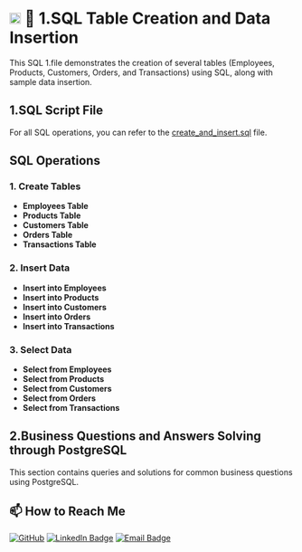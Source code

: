 # <img src="https://upload.wikimedia.org/wikipedia/commons/2/29/Postgresql_elephant.svg" alt="PostgreSQL Logo" width="20" height="20"/> 🐘 1.SQL Table Creation and Data Insertion

This SQL 1.file demonstrates the creation of several tables (Employees, Products, Customers, Orders, and Transactions) using SQL, along with sample data insertion.
## 1.SQL Script File
For all SQL operations, you can refer to the [create_and_insert.sql](https://github.com/ParimalA24-DS/30-50-Days-SQL-Challenge/blob/main/2.POSTGRE_SQL_PRACTICE2024/1.CREATE-INSERT-QUERIES.sql) file.

## SQL Operations

### 1. **Create Tables**

- **Employees Table**
- **Products Table**
- **Customers Table**
- **Orders Table**
- **Transactions Table**

### 2. **Insert Data**

- **Insert into Employees**
- **Insert into Products**
- **Insert into Customers**
- **Insert into Orders**
- **Insert into Transactions**

### 3. **Select Data**

- **Select from Employees**
- **Select from Products**
- **Select from Customers**
- **Select from Orders**
- **Select from Transactions**

## 2.Business Questions and Answers Solving through PostgreSQL
This section contains queries and solutions for common business questions using PostgreSQL.

## 📫 How to Reach Me

[![GitHub](https://img.shields.io/badge/GitHub-Profile-blue)](https://github.com/ParimalA24-DS)
[![LinkedIn Badge](https://img.shields.io/badge/-LinkedIn-blue?style=flat-square&logo=Linkedin&logoColor=white&link=https://www.linkedin.com/in/parimalautade)](https://www.linkedin.com/in/parimalautade)
[![Email Badge](https://img.shields.io/badge/Email-D14836?style=flat-square&logo=gmail&logoColor=white)](mailto:parimalautade24@gmail.com)

